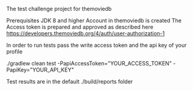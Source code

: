 The test challenge project for themoviedb

Prerequisites
JDK 8 and higher
Account in themoviedb is created
The Access token is prepared and approved as described here https://developers.themoviedb.org/4/auth/user-authorization-1

In order to run tests pass the write access token and the api key of your profile

./gradlew clean test -PapiAccessToken="YOUR_ACCESS_TOKEN" -PapiKey="YOUR_API_KEY"

Test results are in the default ./build/reports folder
